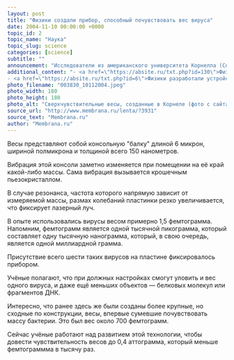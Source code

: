 ```yaml
---
layout: post
title: "Физики создали прибор, способный почувствовать вес вируса"
date: 2004-11-10 00:00:00 +0000
topic_id: 2
topic_name: "Наука"
topic_slug: science
categories: [science]
subtitle: ""
announcement: "Исследователи из американского университета Корнелла (Cornell University) создали весы, на которых сумели взвесить шесть вирусов, и уже готовятся к измерению массы всего одного вируса."
additional_content: "- <a href=\"https://absite.ru/txt.php?id=130\">Физики создали установку, излучающую при нажатии кнопки один фотон</a>
- <a href=\"https://absite.ru/txt.php?id=6\">Физики разработали устройство, создающее поляризованные квантовые потоки</a>"
photo_filename: "003830_10112004.jpeg"
photo_width: 180
photo_height: 180
photo_alt: "Сверхчувствительные весы, созданные в Корнеле (фото с сайта sciencedaily.com)"
source_url: "http://www.membrana.ru/lenta/?3931"
source_text: "Membrana.ru"
author: "Membrana.ru"
---
```

Весы представляют собой консольную "балку" длиной 6 микрон, шириной полмикрона и толщиной всего 150 нанометров.

Вибрация этой консоли заметно изменяется при помещении на её край какой-либо массы. Сама вибрация вызывается крошечным пьезокристаллом.

В случае резонанса, частота которого напрямую зависит от измеряемой массы, размах колебаний пластинки резко увеличивается, что фиксирует лазерный луч.

В опыте использовались вирусы весом примерно 1,5 фемтограмма. Напомним, фемтограмм является одной тысячной пикограмма, который составляет одну тысячную нанограмма, который, в свою очередь, является одной миллиардной грамма.

Присутствие всего шести таких вирусов на пластине фиксировалось прибором.

Учёные полагают, что при должных настройках смогут уловить и вес одного вируса, и даже ещё меньших объектов — белковых молекул или фрагментов ДНК.

Интересно, что ранее здесь же были созданы более крупные, но сходные по конструкции, весы, впервые сумевшие почувствовать массу бактерии. Это был вес около 700 фемтограмм.

Сейчас учёные работают над развитием этой технологии, чтобы довести чувствительность весов до 0,4 аттограмма, который меньше фемтограммма в тысячу раз.
